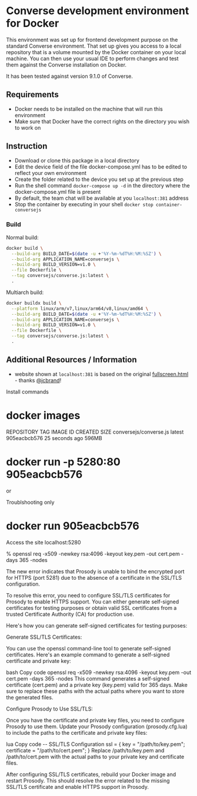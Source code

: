 # Converse development environment for Docker

This environment was set up for frontend development purpose on the standard Converse environment. That set up gives you access to a local repository that is a volume mounted by the Docker container on your local machine. You can then use your usual IDE to perform changes and test them against the Converse installation on Docker.

It has been tested against version 9.1.0 of Converse.

## Requirements

* Docker needs to be installed on the machine that will run this environment
* Make sure that Docker have the correct rights on the directory you wish to work on

## Instruction

* Download or clone this package in a local directory
* Edit the device field of the file docker-compose.yml has to be edited to reflect your own environment
* Create the folder related to the device you set up at the previous step 
* Run the shell command `docker-compose up -d` in the directory where the docker-compose.yml file is present
* By default, the team chat will be available at you `localhost:381` address
* Stop the container by executing in your shell `docker stop container-conversejs`

### Build

Normal build:

```bash
docker build \
  --build-arg BUILD_DATE=$(date -u +'%Y-%m-%dT%H:%M:%SZ') \
  --build-arg APPLICATION_NAME=conversejs \
  --build-arg BUILD_VERSION=v1.0 \
  --file Dockerfile \
  --tag conversejs/converse.js:latest \
  .
```

Multiarch build:

```bash
docker buildx build \
  --platform linux/arm/v7,linux/arm64/v8,linux/amd64 \
  --build-arg BUILD_DATE=$(date -u +'%Y-%m-%dT%H:%M:%SZ') \
  --build-arg APPLICATION_NAME=conversejs \
  --build-arg BUILD_VERSION=v1.0 \
  --file Dockerfile \
  --tag conversejs/converse.js:latest \
  .
```

## Additional Resources / Information

* website shown at `localhost:381` is based on the original [fullscreen.html](https://raw.githubusercontent.com/conversejs/converse.js/v9.1.0/fullscreen.html) - thanks [@jcbrand](https://github.com/conversejs/converse.js-docker/pull/2#discussion_r859454722)!


Install commands

# docker images                                     
REPOSITORY               TAG       IMAGE ID       CREATED          SIZE
conversejs/converse.js   latest    905eacbcb576   25 seconds ago   596MB

# docker run -p 5280:80 905eacbcb576 

or 

Troublshooting only
# docker run 905eacbcb576 

Access the site
localhost:5280



% openssl req -x509 -newkey rsa:4096 -keyout key.pem -out cert.pem -days 365 -nodes


The new error indicates that Prosody is unable to bind the encrypted port for HTTPS (port 5281) due to the absence of a certificate in the SSL/TLS configuration.

To resolve this error, you need to configure SSL/TLS certificates for Prosody to enable HTTPS support. You can either generate self-signed certificates for testing purposes or obtain valid SSL certificates from a trusted Certificate Authority (CA) for production use.

Here's how you can generate self-signed certificates for testing purposes:

Generate SSL/TLS Certificates:

You can use the openssl command-line tool to generate self-signed certificates. Here's an example command to generate a self-signed certificate and private key:

bash
Copy code
openssl req -x509 -newkey rsa:4096 -keyout key.pem -out cert.pem -days 365 -nodes
This command generates a self-signed certificate (cert.pem) and a private key (key.pem) valid for 365 days. Make sure to replace these paths with the actual paths where you want to store the generated files.

Configure Prosody to Use SSL/TLS:

Once you have the certificate and private key files, you need to configure Prosody to use them. Update your Prosody configuration (prosody.cfg.lua) to include the paths to the certificate and private key files:

lua
Copy code
-- SSL/TLS Configuration
ssl = {
    key = "/path/to/key.pem";
    certificate = "/path/to/cert.pem";
}
Replace /path/to/key.pem and /path/to/cert.pem with the actual paths to your private key and certificate files.

After configuring SSL/TLS certificates, rebuild your Docker image and restart Prosody. This should resolve the error related to the missing SSL/TLS certificate and enable HTTPS support in Prosody.
